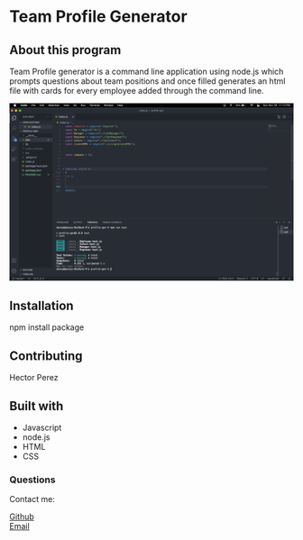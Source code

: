 # Team Profile Generator


## About this program

Team Profile generator is a command line application using node.js which prompts questions about team positions and once filled generates an html file with cards for every employee added through the command line.

![Application screenshot](media/screenshot-app.png)

## Installation
npm install package

## Contributing
Hector Perez

## Built with

* Javascript
* node.js
* HTML
* CSS

### Questions
Contact me:

[Github](https://www.github.com/hpere102) <br>
[Email](mailto:hpere102@fiu.edu)